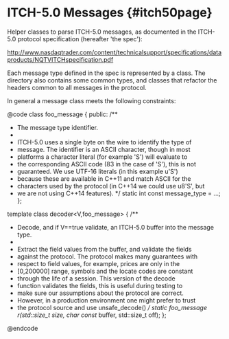 ITCH-5.0 Messages                    {#itch50page}
=================

Helper classes to parse ITCH-5.0 messages, as documented in the ITCH-5.0
protocol specification (hereafter 'the spec'):

http://www.nasdaqtrader.com/content/technicalsupport/specifications/dataproducts/NQTVITCHspecification.pdf

Each message type defined in the spec is represented by a class.  The
directory also contains some common types, and classes that refactor
the headers common to all messages in the protocol.

In general a message class meets the following constraints:

@code
class foo_message {
public:
  /**
   * The message type identifier.
   *
   * ITCH-5.0 uses a single byte on the wire to identify the type of
   * message.  The identifier is an ASCII character, though in most
   * platforms a character literal (for example 'S') will evaluate to
   * the corresponding ASCII code (83 in the case of 'S'), this is not
   * guaranteed.  We use UTF-16 literals (in this example u'S')
   * because these are available in C++11 and match ASCII for the
   * characters used by the protocol (in C++14 we could use u8'S', but
   * we are not using C++14 features).
   */
  static int const message_type = ...;
};

template<bool V>
class decoder<V,foo_message> {
  /**
   * Decode, and if V==true validate, an ITCH-5.0 buffer into the message type.
   *
   * Extract the field values from the buffer, and validate the fields
   * against the protocol.  The protocol makes many guarantees with
   * respect to field values, for example, prices are only in the
   * [0,200000] range, symbols and the locate codes are constant
   * through the life of a session.  This version of the decode
   * function validates the fields, this is useful during testing to
   * make sure our assumptions about the protocol are correct.
   * However, in a production environment one might prefer to trust
   * the protocol source and use unsafe_decode()
   */
  static foo_message r(std::size_t size, char const* buffer, std::size_t off);
};

@endcode
